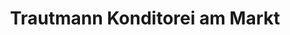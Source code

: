 ---
title: "Trautmann Konditorei am Markt"
url: /artern/trautmann-konditorei-am-markt/
shop: Bäckerei
---